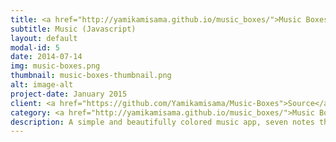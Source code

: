 ```yaml
---
title: <a href="http://yamikamisama.github.io/music_boxes/">Music Boxes</a>
subtitle: Music (Javascript)
layout: default
modal-id: 5
date: 2014-07-14
img: music-boxes.png
thumbnail: music-boxes-thumbnail.png
alt: image-alt
project-date: January 2015
client: <a href="https://github.com/Yamikamisama/Music-Boxes">Source</a>
category: <a href="http://yamikamisama.github.io/music_boxes/">Music Boxes</a>
description: A simple and beautifully colored music app, seven notes that you can click and play with.
---
```

